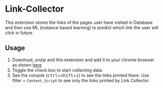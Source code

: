# Link-Collector
This extension stores the links of the pages user have visited in Database and then use ML (instance based learning) to predict which link the user will click in future.

## Usage
1. Download, unzip and this extension and add it to your chrome browser as shown [here](https://developer.chrome.com/extensions/getstarted#unpacked)
2. Toggle the check box to start collecting data.
3. See the console (<kbd>ctrl</kbd>+<kbd>shift</kbd>+<kbd>i</kbd>) to see the links printed there. Use filter = `Content_Script` to see only the links printed by Link Collector.
